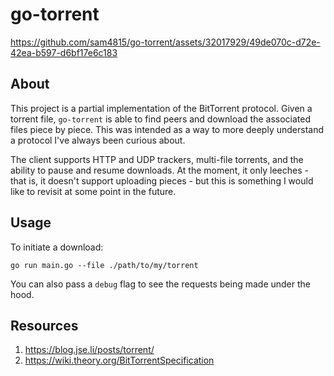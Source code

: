 #  go-torrent



https://github.com/sam4815/go-torrent/assets/32017929/49de070c-d72e-42ea-b597-d6bf17e6c183



## About

This project is a partial implementation of the BitTorrent protocol. Given a torrent file, `go-torrent` is able to find peers and download the associated files piece by piece. This was intended as a way to more deeply understand a protocol I've always been curious about.

The client supports HTTP and UDP trackers, multi-file torrents, and the ability to pause and resume downloads. At the moment, it only leeches - that is, it doesn't support uploading pieces - but this is something I would like to revisit at some point in the future.

## Usage

To initiate a download:

```
go run main.go --file ./path/to/my/torrent
```

You can also pass a `debug` flag to see the requests being made under the hood.

## Resources
1. https://blog.jse.li/posts/torrent/
1. https://wiki.theory.org/BitTorrentSpecification
